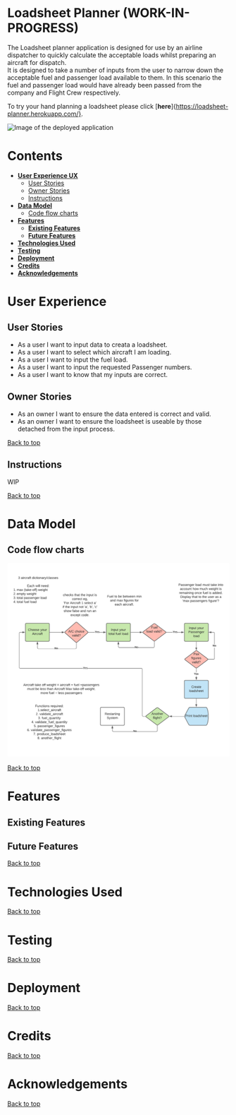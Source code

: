 # Loadsheet Planner (WORK-IN-PROGRESS)

The Loadsheet planner application is designed for use by an airline dispatcher to quickly calculate the acceptable loads whilst preparing an aircraft for dispatch. <br>
It is designed to take a number of inputs from the user to narrow down the acceptable fuel and passenger load available to them. In this scenario the fuel and passenger load would have already been passed from the company and Flight Crew respectively.

To try your hand planning a loadsheet please click [**here**]{https://loadsheet-planner.herokuapp.com/}.

![Image of the deployed application](################)

# Contents

* [**User Experience UX**](<#user-experience-ux>)
    *  [User Stories](<#user-stories>)
    * [Owner Stories](<#owner-stories>)
    * [Instructions](<#instructions>)
* [**Data Model**](<#data-model>)
    * [Code flow charts](<#code-flow-charts>)
* [**Features**](<#features>)
    * [**Existing Features**](<#existing-features>)
    * [**Future Features**](<#future-features>)
* [**Technologies Used**](<#technologies-used>)
* [**Testing**](<#testing>)
* [**Deployment**](<#deployment>)
* [**Credits**](<#credits>)
*  [**Acknowledgements**](<#acknowledgements>)

# User Experience

## User Stories

* As a user I want to input data to creata a loadsheet.
* As a user I want to select which aircraft I am loading.
* As a user I want to input the fuel load.
* As a user I want to input the requested Passenger numbers.
* As a user I want to know that my inputs are correct.

## Owner Stories

* As an owner I want to ensure the data entered is correct and valid.
* As an owner I want to ensure the loadsheet is useable by those detached from the input process.

[Back to top](<#contents>)
## Instructions

WIP

[Back to top](<#contents>)
# Data Model

## Code flow charts

![Code flow charts images](/assets/images/loadsheet.png)

[Back to top](<#contents>)
# Features

## Existing Features

## Future Features

[Back to top](<#contents>)
# Technologies Used

[Back to top](<#contents>)
# Testing

[Back to top](<#contents>)
# Deployment

[Back to top](<#contents>)
# Credits

[Back to top](<#contents>)
# Acknowledgements

[Back to top](<#contents>)

